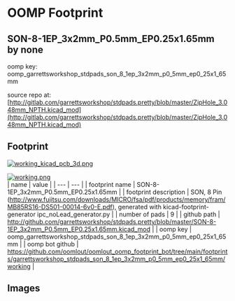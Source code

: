 # OOMP Footprint  
## SON-8-1EP_3x2mm_P0.5mm_EP0.25x1.65mm  by none  
  
oomp key: oomp_garrettsworkshop_stdpads_son_8_1ep_3x2mm_p0_5mm_ep0_25x1_65mm  
  
source repo at: [http://gitlab.com/garrettsworkshop/stdpads.pretty/blob/master/ZipHole_3.048mm_NPTH.kicad_mod](http://gitlab.com/garrettsworkshop/stdpads.pretty/blob/master/ZipHole_3.048mm_NPTH.kicad_mod)  
## Footprint  
  
[![working_kicad_pcb_3d.png](working_kicad_pcb_3d_600.png)](working_kicad_pcb_3d.png)  
  
[![working.png](working_600.png)](working.png)  
| name | value | 
| --- | --- | 
| footprint name | SON-8-1EP_3x2mm_P0.5mm_EP0.25x1.65mm | 
| footprint description | SON, 8 Pin (http://www.fujitsu.com/downloads/MICRO/fsa/pdf/products/memory/fram/MB85RS16-DS501-00014-6v0-E.pdf), generated with kicad-footprint-generator ipc_noLead_generator.py | 
| number of pads | 9 | 
| github path | http://github.com/garrettsworkshop/stdpads.pretty/blob/master/SON-8-1EP_3x2mm_P0.5mm_EP0.25x1.65mm.kicad_mod | 
| oomp key | oomp_garrettsworkshop_stdpads_son_8_1ep_3x2mm_p0_5mm_ep0_25x1_65mm | 
| oomp bot github | https://github.com/oomlout/oomlout_oomp_footprint_bot/tree/main/footprints/garrettsworkshop_stdpads_son_8_1ep_3x2mm_p0_5mm_ep0_25x1_65mm/working | 
## Images  
